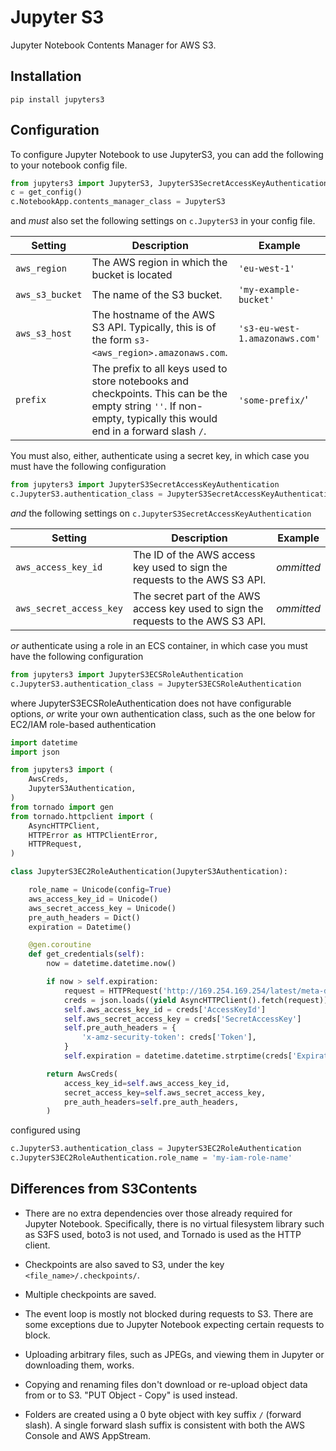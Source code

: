 # Jupyter S3

Jupyter Notebook Contents Manager for AWS S3.


## Installation

```
pip install jupyters3
```


## Configuration

To configure Jupyter Notebook to use JupyterS3, you can add the following to your notebook config file.

```python
from jupyters3 import JupyterS3, JupyterS3SecretAccessKeyAuthentication
c = get_config()
c.NotebookApp.contents_manager_class = JupyterS3
```

and _must_ also set the following settings on `c.JupyterS3` in your config file.

| Setting | Description | Example |
| --- | --- | --- |
| `aws_region` | The AWS region in which the bucket is located | `'eu-west-1'` |
| `aws_s3_bucket` | The name of the S3 bucket. | `'my-example-bucket'` |
| `aws_s3_host`  | The hostname of the AWS S3 API. Typically, this is of the form `s3-<aws_region>.amazonaws.com`. | `'s3-eu-west-1.amazonaws.com'` |
| `prefix` | The prefix to all keys used to store notebooks and checkpoints. This can be the empty string `''`. If non-empty, typically this would end in a forward slash `/`. | `'some-prefix/`' |

You must also, either, authenticate using a secret key, in which case you must have the following configuration

```python
from jupyters3 import JupyterS3SecretAccessKeyAuthentication
c.JupyterS3.authentication_class = JupyterS3SecretAccessKeyAuthentication
```

_and_ the following settings on `c.JupyterS3SecretAccessKeyAuthentication`

| Setting | Description | Example |
| --- | --- | --- |
| `aws_access_key_id` | The ID of the AWS access key used to sign the requests to the AWS S3 API. | _ommitted_ |
| `aws_secret_access_key` | The secret part of the AWS access key used to sign the requests to the AWS S3 API. | _ommitted_ |

_or_ authenticate using a role in an ECS container, in which case you must have the following configuration

```python
from jupyters3 import JupyterS3ECSRoleAuthentication
c.JupyterS3.authentication_class = JupyterS3ECSRoleAuthentication
```

where JupyterS3ECSRoleAuthentication does not have configurable options, _or_ write your own authentication class, such as the one below for EC2/IAM role-based authentication

```python
import datetime
import json

from jupyters3 import (
    AwsCreds,
    JupyterS3Authentication,
)
from tornado import gen
from tornado.httpclient import (
    AsyncHTTPClient,
    HTTPError as HTTPClientError,
    HTTPRequest,
)

class JupyterS3EC2RoleAuthentication(JupyterS3Authentication):

    role_name = Unicode(config=True)
    aws_access_key_id = Unicode()
    aws_secret_access_key = Unicode()
    pre_auth_headers = Dict()
    expiration = Datetime()

    @gen.coroutine
    def get_credentials(self):
        now = datetime.datetime.now()

        if now > self.expiration:
            request = HTTPRequest('http://169.254.169.254/latest/meta-data/iam/security-credentials/' + self.role_name, method='GET')
            creds = json.loads((yield AsyncHTTPClient().fetch(request)).body.decode('utf-8'))
            self.aws_access_key_id = creds['AccessKeyId']
            self.aws_secret_access_key = creds['SecretAccessKey']
            self.pre_auth_headers = {
                'x-amz-security-token': creds['Token'],
            }
            self.expiration = datetime.datetime.strptime(creds['Expiration'], '%Y-%m-%dT%H:%M:%SZ')

        return AwsCreds(
            access_key_id=self.aws_access_key_id,
            secret_access_key=self.aws_secret_access_key,
            pre_auth_headers=self.pre_auth_headers,
        )
```

configured using

```python
c.JupyterS3.authentication_class = JupyterS3EC2RoleAuthentication
c.JupyterS3EC2RoleAuthentication.role_name = 'my-iam-role-name'
```


## Differences from S3Contents

- There are no extra dependencies over those already required for Jupyter Notebook. Specifically, there is no virtual filesystem library such as S3FS used, boto3 is not used, and Tornado is used as the HTTP client.

- Checkpoints are also saved to S3, under the key `<file_name>/.checkpoints/`.

- Multiple checkpoints are saved.

- The event loop is mostly not blocked during requests to S3. There are some exceptions due to Jupyter Notebook expecting certain requests to block.

- Uploading arbitrary files, such as JPEGs, and viewing them in Jupyter or downloading them, works.

- Copying and renaming files don't download or re-upload object data from or to S3. "PUT Object - Copy" is used instead.

- Folders are created using a 0 byte object with key suffix `/` (forward slash). A single forward slash suffix is consistent with both the AWS Console and AWS AppStream.
